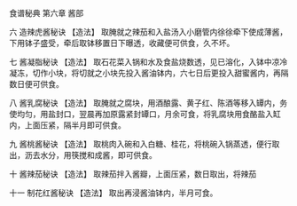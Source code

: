 食谱秘典 第六章 酱部

六 造辣虎酱秘诀
【造法】
取腌就之辣茄和入盐汤入小磨管内徐徐牵下使成薄酱，下用钵子盛受，牵后取钵移置日下曝透，收藏便可供食，久不坏。

七 酱凝脂秘诀
【造法】
取石花菜入锅和水及食盐烧数透，见已溶化，入钵中凉冷凝冻，切作小块，将切就之小块先投入酱油钵内，六七日后更投入甜蜜酱内，再隔数日便可供食。

八 酱乳腐秘诀
【造法】
取腌就之腐块，用酒酿露、黄子红、陈酒等移入罈内，务使均匀，用盐封口，翌晨再加原露紧封罈口，月余可食，将乳腐块用食酪盐入缸内，上面压紧，隔半月即可供食。

九 酱桃酱秘诀
【造法】
取桃肉入碗和入白糖、桂花，将桃碗入锅蒸透，便行取出，沥去水分，用筷搅和成酱，即可供食。

十 酱辣茄秘诀
【造法】
取辣茄拌入酱瓣，上面压紧，数日取出，将辣茄

十一 制花红酱秘诀
【造法】
取出再浸酱油钵内，半月可食。